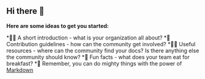 ## Hi there 👋



**Here are some ideas to get you started:**

*🙋‍♀️ A short introduction - what is your organization all about?
*🌈 Contribution guidelines - how can the community get involved?
*👩‍💻 Useful resources - where can the community find your docs? Is there anything else the community should know?
*🍿 Fun facts - what does your team eat for breakfast?
*🧙 Remember, you can do mighty things with the power of [Markdown](https://docs.github.com/github/writing-on-github/getting-started-with-writing-and-formatting-on-github/basic-writing-and-formatting-syntax)

